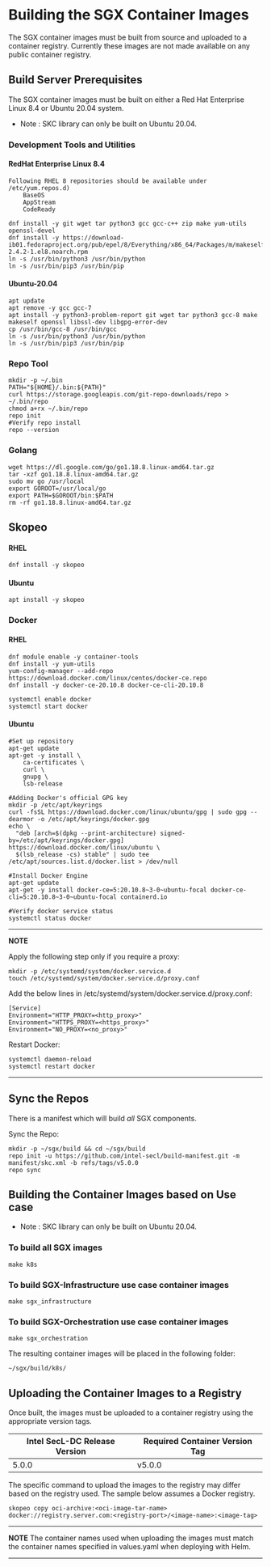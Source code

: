 # Building the SGX Container Images

The SGX container images must be built from source and uploaded to a container registry.  Currently these images are not made available on any public container registry.

## Build Server Prerequisites
The SGX container images must be built on either a Red Hat Enterprise Linux 8.4 or Ubuntu 20.04 system.
  * Note : SKC library can only be built on Ubuntu 20.04.

### Development Tools and Utilities

#### RedHat Enterprise Linux 8.4

```
Following RHEL 8 repositories should be available under /etc/yum.repos.d)
    BaseOS
    AppStream
    CodeReady

dnf install -y git wget tar python3 gcc gcc-c++ zip make yum-utils openssl-devel
dnf install -y https://download-ib01.fedoraproject.org/pub/epel/8/Everything/x86_64/Packages/m/makeself-2.4.2-1.el8.noarch.rpm
ln -s /usr/bin/python3 /usr/bin/python
ln -s /usr/bin/pip3 /usr/bin/pip
```

#### Ubuntu-20.04

```
apt update
apt remove -y gcc gcc-7
apt install -y python3-problem-report git wget tar python3 gcc-8 make makeself openssl libssl-dev libgpg-error-dev
cp /usr/bin/gcc-8 /usr/bin/gcc
ln -s /usr/bin/python3 /usr/bin/python
ln -s /usr/bin/pip3 /usr/bin/pip
```

### Repo Tool

```
mkdir -p ~/.bin
PATH="${HOME}/.bin:${PATH}"
curl https://storage.googleapis.com/git-repo-downloads/repo > ~/.bin/repo
chmod a+rx ~/.bin/repo
repo init
#Verify repo install
repo --version
```

### Golang

```
wget https://dl.google.com/go/go1.18.8.linux-amd64.tar.gz
tar -xzf go1.18.8.linux-amd64.tar.gz
sudo mv go /usr/local
export GOROOT=/usr/local/go
export PATH=$GOROOT/bin:$PATH
rm -rf go1.18.8.linux-amd64.tar.gz
```

## Skopeo

#### RHEL

```
dnf install -y skopeo
```

#### Ubuntu
```
apt install -y skopeo
```

### Docker

#### RHEL

```
dnf module enable -y container-tools
dnf install -y yum-utils
yum-config-manager --add-repo https://download.docker.com/linux/centos/docker-ce.repo
dnf install -y docker-ce-20.10.8 docker-ce-cli-20.10.8

systemctl enable docker
systemctl start docker
```

#### Ubuntu

```
#Set up repository
apt-get update
apt-get -y install \
    ca-certificates \
    curl \
    gnupg \
    lsb-release

#Adding Docker's official GPG key
mkdir -p /etc/apt/keyrings
curl -fsSL https://download.docker.com/linux/ubuntu/gpg | sudo gpg --dearmor -o /etc/apt/keyrings/docker.gpg
echo \
  "deb [arch=$(dpkg --print-architecture) signed-by=/etc/apt/keyrings/docker.gpg] https://download.docker.com/linux/ubuntu \
  $(lsb_release -cs) stable" | sudo tee /etc/apt/sources.list.d/docker.list > /dev/null

#Install Docker Engine
apt-get update
apt-get -y install docker-ce=5:20.10.8~3-0~ubuntu-focal docker-ce-cli=5:20.10.8~3-0~ubuntu-focal containerd.io

#Verify docker service status
systemctl status docker
```

---
**NOTE**

Apply the following step only if you require a proxy:

```
mkdir -p /etc/systemd/system/docker.service.d
touch /etc/systemd/system/docker.service.d/proxy.conf
```

Add the below lines in /etc/systemd/system/docker.service.d/proxy.conf:

```
[Service]
Environment="HTTP_PROXY=<http_proxy>"
Environment="HTTPS_PROXY=<https_proxy>"
Environment="NO_PROXY=<no_proxy>"
```

Restart Docker:

```
systemctl daemon-reload
systemctl restart docker
```

---

## Sync the Repos

There is a manifest which will build *all* SGX components.

Sync the Repo:

```
mkdir -p ~/sgx/build && cd ~/sgx/build
repo init -u https://github.com/intel-secl/build-manifest.git -m manifest/skc.xml -b refs/tags/v5.0.0
repo sync
```

## Building the Container Images based on Use case
  * Note : SKC library can only be built on Ubuntu 20.04.

### To build all SGX images
```
make k8s
```

### To build SGX-Infrastructure use case container images
```
make sgx_infrastructure
```

### To build SGX-Orchestration use case container images
```
make sgx_orchestration
```

The resulting container images will be placed in the following folder:

```
~/sgx/build/k8s/
```

## Uploading the Container Images to a Registry

Once built, the images must be uploaded to a container registry using the appropriate version tags.  

| Intel SecL-DC Release Version | Required Container Version Tag |
| ----------------------------- | ------------------------------ |
|         5.0.0                 |         v5.0.0                 |

The specific command to upload the images to the registry may differ based on the registry used.  The sample below assumes a Docker registry.

```
skopeo copy oci-archive:<oci-image-tar-name> docker://registry.server.com:<registry-port>/<image-name>:<image-tag>
```

---
**NOTE**
The container names used when uploading the images must match the container names specified in values.yaml when deploying with Helm.

---

